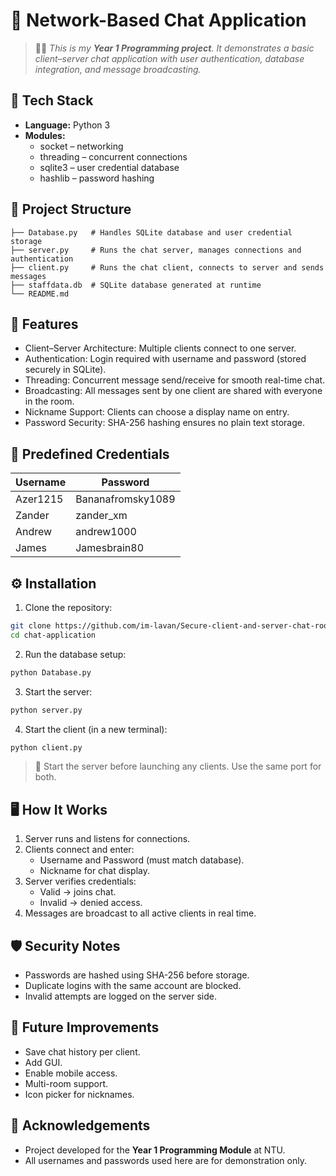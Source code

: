 # 💬 Network-Based Chat Application

> 🧑‍💻 *This is my **Year 1 Programming project**. It demonstrates a basic client–server chat application with user authentication, database integration, and message broadcasting.*

## 🧰 Tech Stack
- **Language:** Python 3
- **Modules:**
  - socket – networking
  - threading – concurrent connections
  - sqlite3 – user credential database
  - hashlib – password hashing

## 📂 Project Structure
```
├── Database.py   # Handles SQLite database and user credential storage
├── server.py     # Runs the chat server, manages connections and authentication
├── client.py     # Runs the chat client, connects to server and sends messages
├── staffdata.db  # SQLite database generated at runtime
└── README.md
```

## 🔑 Features
- Client–Server Architecture: Multiple clients connect to one server.
- Authentication: Login required with username and password (stored securely in SQLite).
- Threading: Concurrent message send/receive for smooth real-time chat.
- Broadcasting: All messages sent by one client are shared with everyone in the room.
- Nickname Support: Clients can choose a display name on entry.
- Password Security: SHA-256 hashing ensures no plain text storage.

## 🧪 Predefined Credentials
| Username   | Password              |
|------------|------------------------|
| Azer1215   | Bananafromsky1089     |
| Zander     | zander_xm             |
| Andrew     | andrew1000           |
| James      | Jamesbrain80         |

## ⚙️ Installation
1. Clone the repository:
```bash
git clone https://github.com/im-lavan/Secure-client-and-server-chat-room.git
cd chat-application
```

2. Run the database setup:
```bash
python Database.py
```

3. Start the server:
```bash
python server.py
```

4. Start the client (in a new terminal):
```bash
python client.py
```

> 📌 Start the server before launching any clients. Use the same port for both.

## 🖥️ How It Works
1. Server runs and listens for connections.
2. Clients connect and enter:
   - Username and Password (must match database).
   - Nickname for chat display.
3. Server verifies credentials:
   - Valid → joins chat.
   - Invalid → denied access.
4. Messages are broadcast to all active clients in real time.

## 🛡️ Security Notes
- Passwords are hashed using SHA-256 before storage.
- Duplicate logins with the same account are blocked.
- Invalid attempts are logged on the server side.

## 🚀 Future Improvements
- Save chat history per client.
- Add GUI.
- Enable mobile access.
- Multi-room support.
- Icon picker for nicknames.

## 📝 Acknowledgements
- Project developed for the **Year 1 Programming Module** at NTU.
- All usernames and passwords used here are for demonstration only.
